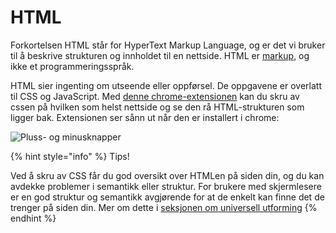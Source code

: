 # HTML

Forkortelsen HTML står for HyperText Markup Language, og er det vi bruker til å beskrive strukturen og innholdet til en nettside. HTML er [markup](https://en.wikipedia.org/wiki/Markup_language), og ikke et programmeringsspråk.

HTML sier ingenting om utseende eller oppførsel. De oppgavene er overlatt til CSS og JavaScript. Med [denne chrome-extensionen](https://chrome.google.com/webstore/detail/web-developer/bfbameneiokkgbdmiekhjnmfkcnldhhm?hl=no) kan du skru av cssen på hvilken som helst nettside og se den rå HTML-strukturen som ligger bak. Extensionen ser sånn ut når den er installert i chrome:

![Pluss- og minusknapper](../.gitbook/assets/devtools.png)

{% hint style="info" %}
Tips!

Ved å skru av CSS får du god oversikt over HTMLen på siden din, og du kan avdekke problemer i semantikk eller struktur. For brukere med skjermlesere er en god struktur og semantikk avgjørende for at de enkelt kan finne det de trenger på siden din. Mer om dette i [seksjonen om universell utforming](../cover-3.md)
{% endhint %}


